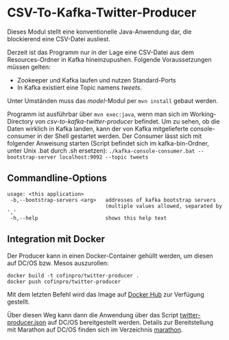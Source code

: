 # CSV-To-Kafka-Twitter-Producer

Dieses Modul stellt eine konventionelle Java-Anwendung dar, die
blockierend eine CSV-Datei ausliest.

Derzeit ist das Programm nur in der Lage eine CSV-Datei aus dem Resources-Ordner
in Kafka hineinzupushen. Folgende Voraussetzungen müssen gelten:

* Zookeeper und Kafka laufen und nutzen Standard-Ports
* In Kafka existiert eine Topic namens _tweets_.

Unter Umständen muss das _model_-Modul per `mvn install` gebaut werden.

Programm ist ausführbar über `mvn exec:java`, wenn man sich im Working-Directory von _csv-to-kafka-twitter-producer_ befindet.
Um zu sehen, ob die Daten wirklich in Kafka landen, kann der von Kafka mitgelieferte console-consumer
in der Shell gestartet werden.
Der Consumer lässt sich mit folgender Anweisung starten (Script befindet sich im kafka-bin-Ordner, unter Unix .bat durch .sh ersetzen):
`./kafka-console-consumer.bat --bootstrap-server localhost:9092 --topic tweets`

## Commandline-Options
```
usage: <this application>
 -b,--bootstrap-servers <arg>   addresses of kafka bootstrap servers
                                (multiple values allowed, separated by ','
 -h,--help                      shows this help text
 ```

## Integration mit Docker
Der Producer kann in einen Docker-Container gehüllt werden, um diesen auf DC/OS bzw. Mesos auszurollen:

```
docker build -t cofinpro/twitter-producer .
docker push cofinpro/twitter-producer
```

Mit dem letzten Befehl wird das Image auf [Docker Hub](https://hub.docker.com) zur Verfügung gestellt.

Über diesen Weg kann dann die Anwendung über das Script [twitter-producer.json](../marathon/scripts/twitter-producer.json) auf DC/OS bereitgestellt werden. Details zur Bereitstellung mit Marathon auf DC/OS finden sich im Verzeichnis [marathon](../marathon).
